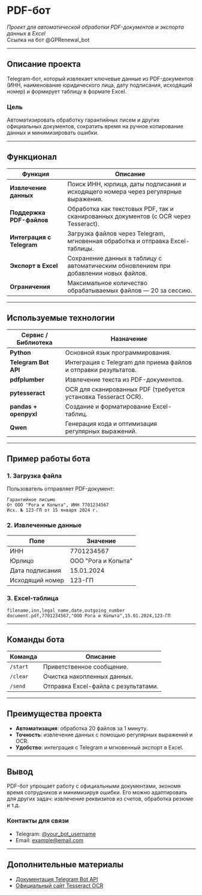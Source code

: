 # PDF-бот  
*Проект для автоматической обработки PDF-документов и экспорта данных в Excel*  
Ссылка на бот @GPRenewal_bot


---

## **Описание проекта**  
Telegram-бот, который извлекает ключевые данные из PDF-документов (ИНН, наименование юридического лица, дату подписания, исходящий номер) и формирует таблицу в формате Excel.  

### **Цель**  
Автоматизировать обработку гарантийных писем и других официальных документов, сократить время на ручное копирование данных и минимизировать ошибки.  

---

## **Функционал**  

| Функция                  | Описание                                                                 |
|--------------------------|-------------------------------------------------------------------------|
| **Извлечение данных**    | Поиск ИНН, юрлица, даты подписания и исходящего номера через регулярные выражения. |
| **Поддержка PDF-файлов** | Обработка как текстовых PDF, так и сканированных документов (с OCR через Tesseract). |
| **Интеграция с Telegram**| Загрузка файлов через Telegram, мгновенная обработка и отправка Excel-таблицы. |
| **Экспорт в Excel**      | Сохранение данных в таблицу с автоматическим обновлением при добавлении новых файлов. |
| **Ограничения**          | Максимальное количество обрабатываемых файлов — 20 за сессию.             |

---

## **Используемые технологии**  

| Сервис / Библиотека      | Назначение                                                                 |
|--------------------------|-------------------------------------------------------------------------|
| **Python**               | Основной язык программирования.                                           |
| **Telegram Bot API**     | Интеграция с Telegram для приема файлов и отправки результатов.           |
| **pdfplumber**           | Извлечение текста из PDF-документов.                                      |
| **pytesseract**          | OCR для сканированных PDF (требуется установка Tesseract OCR).            |
| **pandas + openpyxl**    | Создание и форматирование Excel-таблиц.                                   |
| **Qwen**                 | Генерация кода и оптимизация регулярных выражений.                        |

---

## **Пример работы бота**  

### **1. Загрузка файла**  
Пользователь отправляет PDF-документ:  
```text  
Гарантийное письмо  
От ООО "Рога и Копыта", ИНН 7701234567  
Исх. № 123-ГП от 15 января 2024 г.  
```  

### **2. Извлеченные данные**  
| Поле              | Значение              |  
|-------------------|-----------------------|  
| ИНН               | 7701234567            |  
| Юрлицо            | ООО "Рога и Копыта"    |  
| Дата подписания   | 15.01.2024            |  
| Исходящий номер    | 123-ГП                |  

### **3. Excel-таблица**  
```csv  
filename,inn,legal_name,date,outgoing_number  
document.pdf,7701234567,"ООО Рога и Копыта",15.01.2024,123-ГП  
```  

---

## **Команды бота**  

| Команда        | Описание                          |  
|----------------|-----------------------------------|  
| `/start`       | Приветственное сообщение.         |  
| `/clear`       | Очистка накопленных данных.       |  
| `/send`        | Отправка Excel-файла с результатами. |  

---

## **Преимущества проекта**  
- **Автоматизация**: обработка 20 файлов за 1 минуту.  
- **Точность**: извлечение данных с помощью регулярных выражений и OCR.  
- **Удобство**: интеграция с Telegram и мгновенный экспорт в Excel.  

---

## **Вывод**  
PDF-бот упрощает работу с официальными документами, экономя время сотрудников и минимизируя ошибки. Его можно адаптировать для других задач: извлечение реквизитов из счетов, обработка резюме и т.д.  

### **Контакты для связи**  
- Telegram: [@your_bot_username](https://t.me/your_bot_username)  
- Email: example@email.com  

---

## **Дополнительные материалы**  
- [Документация Telegram Bot API](https://core.telegram.org/bots/api)  
- [Официальный сайт Tesseract OCR](https://tesseract-ocr.github.io/)
